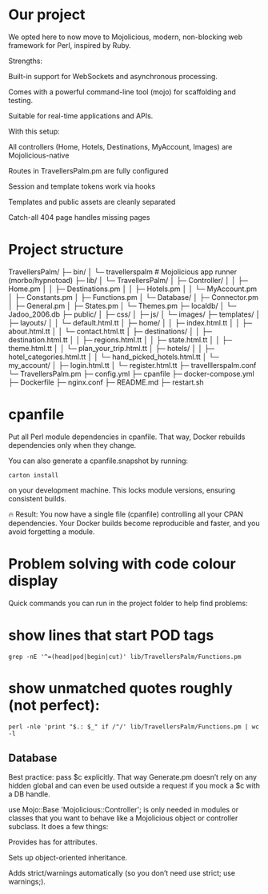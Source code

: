 # Our project
We opted here to now move to Mojolicious, modern, non-blocking web framework for Perl, inspired by Ruby.

Strengths:

Built-in support for WebSockets and asynchronous processing.

Comes with a powerful command-line tool (mojo) for scaffolding and testing.

Suitable for real-time applications and APIs.

With this setup:

All controllers (Home, Hotels, Destinations, MyAccount, Images) are Mojolicious-native

Routes in TravellersPalm.pm are fully configured

Session and template tokens work via hooks

Templates and public assets are cleanly separated

Catch-all 404 page handles missing pages

# Project structure
TravellersPalm/
├─ bin/
│   └─ travellerspalm  # Mojolicious app runner (morbo/hypnotoad)
├─ lib/
│   └─ TravellersPalm/
│       ├─ Controller/
│       │   ├─ Home.pm
│       │   ├─ Destinations.pm
│       │   ├─ Hotels.pm
│       │   └─ MyAccount.pm
│       ├─ Constants.pm
│       ├─ Functions.pm
│       └─ Database/
│           ├─ Connector.pm
│           ├─ General.pm
│           ├─ States.pm
│           └─ Themes.pm
├─ localdb/
│   └─ Jadoo_2006.db
├─ public/
│   ├─ css/
│   ├─ js/
│   └─ images/
├─ templates/
│   ├─ layouts/
│   │   └─ default.html.tt
│   ├─ home/
│   │   ├─ index.html.tt
│   │   ├─ about.html.tt
│   │   └─ contact.html.tt
│   ├─ destinations/
│   │   ├─ destination.html.tt
│   │   ├─ regions.html.tt
│   │   ├─ state.html.tt
│   │   ├─ theme.html.tt
│   │   └─ plan_your_trip.html.tt
│   ├─ hotels/
│   │   ├─ hotel_categories.html.tt
│   │   └─ hand_picked_hotels.html.tt
│   └─ my_account/
│       ├─ login.html.tt
│       └─ register.html.tt
├─ travelllerspalm.conf
└─ TravellersPalm.pm
├─ config.yml
├─ cpanfile
├─ docker-compose.yml
├─ Dockerfile
├─ nginx.conf
├─ README.md
├─ restart.sh

# cpanfile
Put all Perl module dependencies in cpanfile. That way, Docker rebuilds dependencies only when they change.

You can also generate a cpanfile.snapshot by running:

``` carton install ```

on your development machine. This locks module versions, ensuring consistent builds.

🔥 Result:
You now have a single file (cpanfile) controlling all your CPAN dependencies.
Your Docker builds become reproducible and faster, and you avoid forgetting a module.

# Problem solving with code colour display
Quick commands you can run in the project folder to help find problems:
# show lines that start POD tags
```grep -nE '^=(head|pod|begin|cut)' lib/TravellersPalm/Functions.pm```

# show unmatched quotes roughly (not perfect):
```perl -nle 'print "$.: $_" if /"/' lib/TravellersPalm/Functions.pm | wc -l ```

## Database
Best practice: pass $c explicitly. That way Generate.pm doesn’t rely on any hidden global and can even be used outside a request if you mock a $c with a DB handle.

use Mojo::Base 'Mojolicious::Controller'; is only needed in modules or classes that you want to behave like a Mojolicious object or controller subclass. It does a few things:

Provides has for attributes.

Sets up object-oriented inheritance.

Adds strict/warnings automatically (so you don’t need use strict; use warnings;).